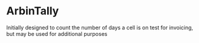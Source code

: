 # ArbinTally
Initially designed to count the number of days a cell is on test for invoicing, but may be used for additional purposes
